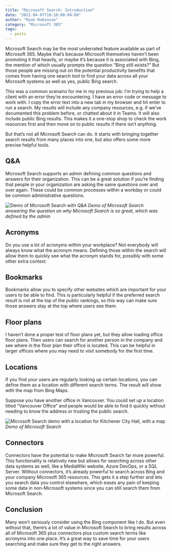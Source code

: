 ```yaml
---
title: "Microsoft Search: Introduction"
date: "2021-04-07T10:16:00-04:00"
author: "Ryan Robinson"
category: "Microsoft 365"
tags:
  - posts
---
```


Microsoft Search may be the most underrated feature available as part of Microsoft 365. Maybe that’s because Microsoft themselves haven’t been promoting it that heavily, or maybe it’s because it is associated with Bing, the mention of which usually prompts the question “Bing still exists?” But those people are missing out on the potential productivity benefits that comes from having one search tool to find your data across all your Microsoft systems as well as yes, public Bing search.

This was a common scenario for me in my previous job: I’m trying to help a client with an error they’re encountering. I have an error code or message to work with. I copy the error text into a new tab in my browser and hit enter to run a search. My results will include any company resources, e.g. if we’ve documented this problem before, or chatted about it in Teams. It will also include public Bing results. This makes it a one-stop shop to check the work resources first and then move on to public results if there isn’t anything.

But that’s not all Microsoft Search can do. It starts with bringing together search results from many places into one, but also offers some more precise helpful tools.

## Q&amp;A

Microsoft Search supports an admin defining common questions and answers for their organization. This can be a great solution if you’re finding that people in your organization are asking the same questions over and over again. These could be common processes within a workday or could be common administrative questions.

![Demo of Microsoft Search with Q&A](/assets/img/2021/03/MicrosoftSearch-QA.png)
_Demo of Microsoft Search answering the question on why Microsoft Search is so great, which was defined by the admin_

## Acronyms

Do you use a lot of acronyms within your workplace? Not everybody will always know what the acronym means. Defining those within the search will allow them to quickly see what the acronym stands for, possibly with some other extra context.

## Bookmarks

Bookmarks allow you to specify other websites which are important for your users to be able to find. This is particularly helpful if the preferred search result is not at the top of the public rankings, so this way can make sure those answers stay at the top where users see them.

## Floor plans

I haven’t done a proper test of floor plans yet, but they allow loading office floor plans. Then users can search for another person in the company and see where in the floor plan their office is located. This can be helpful in larger offices where you may need to visit somebody for the first time.

## Locations

If you find your users are regularly looking up certain locations, you can define them as a location with different search terms. The result will show with the map from Bing Maps.

Suppose you have another office in Vancouver. You could set up a location titled “Vancouver Office” and people would be able to find it quickly without needing to know the address or trusting the public search.

![Microsoft Search demo with a location for Kitchener City Hall, with a map](/assets/img/2021/03/MicrosoftSearch-Location.png)
_Demo of Microsoft Search_

## Connectors

Connectors have the potential to make Microsoft Search far more powerful. This functionality is relatively new but allows for searching across other data systems as well, like a MediaWiki website, Azure DevOps, or a SQL Server. Without connectors, it’s already powerful to search across Bing and your company Microsoft 365 resources. This gets it a step further and lets you search data you control elsewhere, which eases any pain of keeping some data in non-Microsoft systems since you can still search them from Microsoft Search.

## Conclusion

Many won’t seriously consider using the Bing component like I do. But even without that, there’s a lot of value in Microsoft Search to bring results across all of Microsoft 365 plus connectors plus custom search terms like acronyms into one place. It’s a great way to save time for your users searching and make sure they get to the right answers.
